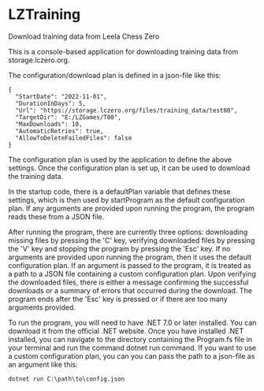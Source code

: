 # LZTraining
Download training data from Leela Chess Zero

This is a console-based application for downloading training data from storage.lczero.org. 

The configuration/download plan is defined in a json-file like this:
```
{
  "StartDate": "2022-11-01",
  "DurationInDays": 5,
  "Url": "https://storage.lczero.org/files/training_data/test80",
  "TargetDir": "E:/LZGames/T80",
  "MaxDownloads": 10,
  "AutomaticRetries": true,
  "AllowToDeleteFailedFiles": false
}
```
The configuration plan is used by the application to define the above settings. Once the configuration plan is set up, it can be used to download the training data.

In the startup code, there is a defaultPlan variable that defines these settings, which is then used by startProgram as the default configuration plan. If any arguments are provided upon running the program, the program reads these from a JSON file.

After running the program, there are currently three options: downloading missing files by pressing the 'C' key, verifying downloaded files by pressing the 'V' key and stopping the program by pressing the 'Esc' key.
If no arguments are provided upon running the program, then it uses the default configuration plan. If an argument is passed to the program, it is treated as a path to a JSON file containing a custom configuration plan. Upon verifying the downloaded files, there is either a message confirming the successful downloads or a summary of errors that occurred during the download. The program ends after the 'Esc' key is pressed or if there are too many arguments provided.

To run the program, you will need to have .NET 7.0 or later installed. You can download it from the official .NET website. Once you have installed .NET installed, you can navigate to the directory containing the Program.fs file in your terminal and run the command dotnet run command. If you want to use a custom configuration plan, you can you can pass the path to a json-file as an argument like this:

` dotnet run C:\path\to\config.json `



